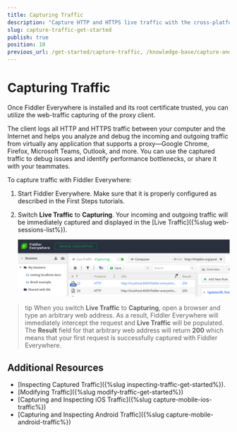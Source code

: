 ```yaml
---
title: Capturing Traffic
description: "Capture HTTP and HTTPS live traffic with the cross-platform, web-debugging, HTTP-proxy Telerik Fiddler Everywhere tool."
slug: capture-traffic-get-started
publish: true
position: 10
previous_url: /get-started/capture-traffic, /knowledge-base/capture-and-inspect-web-traffic
---
```


# Capturing Traffic

Once Fiddler Everywhere is installed and its root certificate trusted, you can utilize the web-traffic capturing of the proxy client.

The client logs all HTTP and HTTPS traffic between your computer and the Internet and helps you analyze and debug the incoming and outgoing traffic from virtually any application that supports a proxy&mdash;Google Chrome, Firefox, Microsoft Teams, Outlook, and more. You can use the captured traffic to debug issues and identify performance bottlenecks, or share it with your teammates.

To capture traffic with Fiddler Everywhere:

1. Start Fiddler Everywhere. Make sure that it is properly configured as described in the First Steps tutorials.
2. Switch **Live Traffic** to **Capturing**. Your incoming and outgoing traffic will be immediately captured and displayed in the [Live Traffic]({%slug web-sessions-list%}).

    ![Enabling Live Traffic](../../images/livetraffic/websessions/websessions-live-traffic-capturing.png)

>tip When you switch **Live Traffic** to **Capturing**, open a browser and type an arbitrary web address. As a result, Fiddler Everywhere will immediately intercept the request and **Live Traffic** will be populated. The **Result** field for that arbitrary web address will return **200** which means that your first request is successfully captured with Fiddler Everywhere.

## Additional Resources

- [Inspecting Captured Traffic]({%slug inspecting-traffic-get-started%}).
- [Modifying Traffic]({%slug modify-traffic-get-started%})
- [Capturing and Inspecting iOS Traffic]({%slug capture-mobile-ios-traffic%})
- [Capturing and Inspecting Android Traffic]({%slug capture-mobile-android-traffic%})

